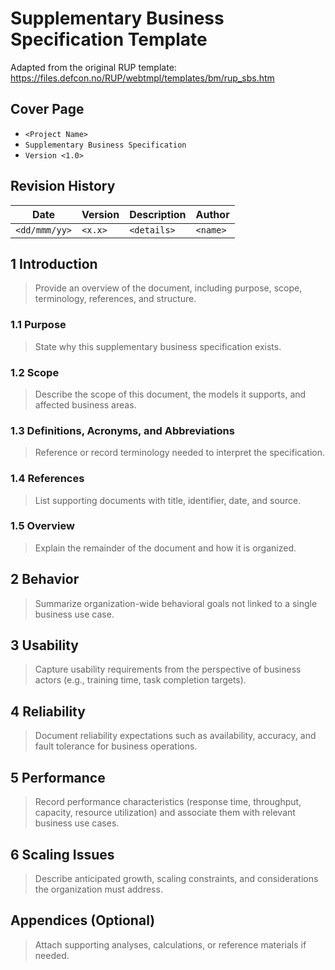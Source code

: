 # Supplementary Business Specification Template

Adapted from the original RUP template: https://files.defcon.no/RUP/webtmpl/templates/bm/rup_sbs.htm

## Cover Page
- `<Project Name>`
- `Supplementary Business Specification`
- `Version <1.0>`

## Revision History
| Date | Version | Description | Author |
| --- | --- | --- | --- |
| `<dd/mmm/yy>` | `<x.x>` | `<details>` | `<name>` |

## 1 Introduction
> Provide an overview of the document, including purpose, scope, terminology, references, and structure.

### 1.1 Purpose
> State why this supplementary business specification exists.

### 1.2 Scope
> Describe the scope of this document, the models it supports, and affected business areas.

### 1.3 Definitions, Acronyms, and Abbreviations
> Reference or record terminology needed to interpret the specification.

### 1.4 References
> List supporting documents with title, identifier, date, and source.

### 1.5 Overview
> Explain the remainder of the document and how it is organized.

## 2 Behavior
> Summarize organization-wide behavioral goals not linked to a single business use case.

## 3 Usability
> Capture usability requirements from the perspective of business actors (e.g., training time, task completion targets).

## 4 Reliability
> Document reliability expectations such as availability, accuracy, and fault tolerance for business operations.

## 5 Performance
> Record performance characteristics (response time, throughput, capacity, resource utilization) and associate them with relevant business use cases.

## 6 Scaling Issues
> Describe anticipated growth, scaling constraints, and considerations the organization must address.

## Appendices (Optional)
> Attach supporting analyses, calculations, or reference materials if needed.
